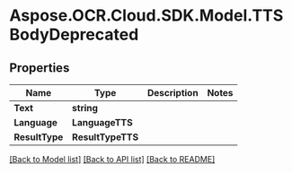 # Aspose.OCR.Cloud.SDK.Model.TTSBodyDeprecated

## Properties

Name | Type | Description | Notes
------------ | ------------- | ------------- | -------------
**Text** | **string** |  | 
**Language** | **LanguageTTS** |  | 
**ResultType** | **ResultTypeTTS** |  | 

[[Back to Model list]](../README.md#documentation-for-models) [[Back to API list]](../README.md#documentation-for-api-endpoints) [[Back to README]](../README.md)

